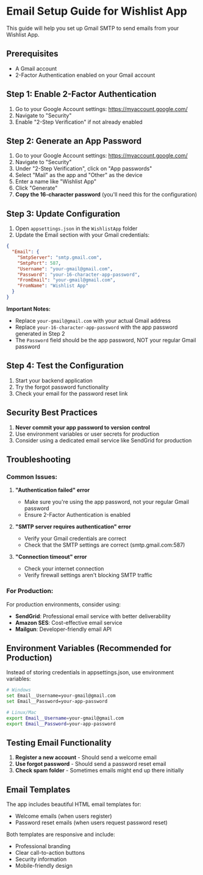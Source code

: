 # Email Setup Guide for Wishlist App

This guide will help you set up Gmail SMTP to send emails from your Wishlist App.

## Prerequisites

- A Gmail account
- 2-Factor Authentication enabled on your Gmail account

## Step 1: Enable 2-Factor Authentication

1. Go to your Google Account settings: https://myaccount.google.com/
2. Navigate to "Security"
3. Enable "2-Step Verification" if not already enabled

## Step 2: Generate an App Password

1. Go to your Google Account settings: https://myaccount.google.com/
2. Navigate to "Security"
3. Under "2-Step Verification", click on "App passwords"
4. Select "Mail" as the app and "Other" as the device
5. Enter a name like "Wishlist App"
6. Click "Generate"
7. **Copy the 16-character password** (you'll need this for the configuration)

## Step 3: Update Configuration

1. Open `appsettings.json` in the `WishlistApp` folder
2. Update the Email section with your Gmail credentials:

```json
{
  "Email": {
    "SmtpServer": "smtp.gmail.com",
    "SmtpPort": 587,
    "Username": "your-gmail@gmail.com",
    "Password": "your-16-character-app-password",
    "FromEmail": "your-gmail@gmail.com",
    "FromName": "Wishlist App"
  }
}
```

**Important Notes:**
- Replace `your-gmail@gmail.com` with your actual Gmail address
- Replace `your-16-character-app-password` with the app password generated in Step 2
- The `Password` field should be the app password, NOT your regular Gmail password

## Step 4: Test the Configuration

1. Start your backend application
2. Try the forgot password functionality
3. Check your email for the password reset link

## Security Best Practices

1. **Never commit your app password to version control**
2. Use environment variables or user secrets for production
3. Consider using a dedicated email service like SendGrid for production

## Troubleshooting

### Common Issues:

1. **"Authentication failed" error**
   - Make sure you're using the app password, not your regular Gmail password
   - Ensure 2-Factor Authentication is enabled

2. **"SMTP server requires authentication" error**
   - Verify your Gmail credentials are correct
   - Check that the SMTP settings are correct (smtp.gmail.com:587)

3. **"Connection timeout" error**
   - Check your internet connection
   - Verify firewall settings aren't blocking SMTP traffic

### For Production:

For production environments, consider using:
- **SendGrid**: Professional email service with better deliverability
- **Amazon SES**: Cost-effective email service
- **Mailgun**: Developer-friendly email API

## Environment Variables (Recommended for Production)

Instead of storing credentials in appsettings.json, use environment variables:

```bash
# Windows
set Email__Username=your-gmail@gmail.com
set Email__Password=your-app-password

# Linux/Mac
export Email__Username=your-gmail@gmail.com
export Email__Password=your-app-password
```

## Testing Email Functionality

1. **Register a new account** - Should send a welcome email
2. **Use forgot password** - Should send a password reset email
3. **Check spam folder** - Sometimes emails might end up there initially

## Email Templates

The app includes beautiful HTML email templates for:
- Welcome emails (when users register)
- Password reset emails (when users request password reset)

Both templates are responsive and include:
- Professional branding
- Clear call-to-action buttons
- Security information
- Mobile-friendly design 